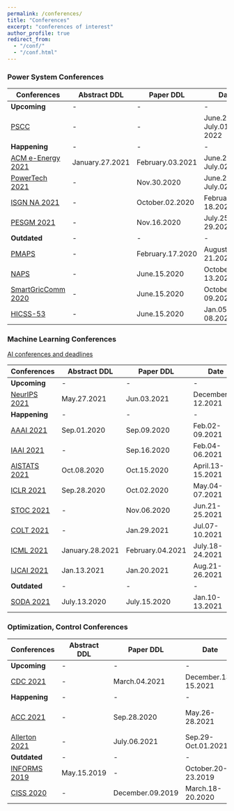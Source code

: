 ```yaml
---
permalink: /conferences/
title: "Conferences"
excerpt: "conferences of interest"
author_profile: true
redirect_from: 
  - "/conf/"
  - "/conf.html"
---
```


### Power System Conferences

| Conferences  | Abstract DDL | Paper DDL    | Date                | Location     | Status            |
|------------------------------------------------------------------------------------|--------------|--------------|---------------------|--------------|-------------------|
| **Upcoming**   | -            | - | -   | - | - |
|  [PSCC](https://pscc-central.epfl.ch/next-pscc)     |  -    |  -   |         June.27–July.01, 2022            |      Porto, Portugal        |              - |
| **Happening**   | -            | - | -   | - | - |
| [ACM e-Energy 2021](https://energy.acm.org/conferences/eenergy/2021/)       | January.27.2021            |    February.03.2021     |  June.28-July.02.2021    | Torino, Italy |    -           |
| [PowerTech 2021](https://www.powertech2021.com/)       | -           |   Nov.30.2020    |  June.27-July.02.2021    | Madrid, Spain |    -           |
| [ISGN NA 2021](https://ieee-isgt.org/)      | -            |   October.02.2020      |  February.16-18.2021                  |          Virtual    |         -          |
| [PESGM 2021](http://pes-gm.org)  | -            | Nov.16.2020 | July.25-29.2020 | Washington, DC | submitted  |
| **Outdated**   | -            | - | -   | - | - |
| [PMAPS](http://aimontefiore.org/PMAPS2020/index.php)   | -            |    February.17.2020          |    August.18-21.2020      |         Liege, Belgium     |                   - |
| [NAPS](https://ecee.engineering.asu.edu/naps-2020/)   | -            |    June.15.2020       |        October.11-13.2020             |    Tempe, AZ        |                  |
| [SmartGricComm 2020](https://sgc2020.ieee-smartgridcomm.org/)       | -            |   June.15.2020     |  October.06-09.2020    | Tempe, AZ |    -           |
| [HICSS-53](http://hicss.hawaii.edu/tracks-and-minitracks/authors/)                 | -            | June.15.2020 | Jan.05-08.2021      | Kauai, HI      | - |


### Machine Learning Conferences

[AI conferences and deadlines](https://aideadlin.es/?sub=ML,CV,NLP,RO,SP,DM)

| Conferences                                                                        | Abstract DDL | Paper DDL    | Date                | Location     | Status            |
|------------------------------------------------------------------------------------|--------------|--------------|---------------------|--------------|-------------------|
| **Upcoming**   | -            | - | -   | - | - |
|  [NeurIPS 2021](https://nips.cc/Conferences/2021/Dates)     |  May.27.2021    |  Jun.03.2021    |         December.5-12.2021            |      Vancouver, Canada      |              - |
| **Happening**   | -            | - | -   | - | - |
| [AAAI 2021](https://aaai.org/Conferences/AAAI-21/)      | Sep.01.2020 | Sep.09.2020 |  Feb.02-09.2021  | Virtual |   -        |
| [IAAI 2021](https://aaai.org/Conferences/AAAI-21/iaai-21-call/)      | - | Sep.16.2020 |  Feb.04-06.2021  | Virtual |   -        |
| [AISTATS 2021](http://aistats.org/aistats2021/cfp.html)      | Oct.08.2020 | Oct.15.2020 |  April.13-15.2021  | Virtual |   -        |
| [ICLR 2021](https://iclr.cc/)      | Sep.28.2020 | Oct.02.2020 |  May.04-07.2021  | Virtual |   -        |
| [STOC 2021](http://acm-stoc.org/stoc2021/)      | - | Nov.06.2020 |  Jun.21-25.2021  | Rome, Italy |   -        |
| [COLT 2021](http://learningtheory.org/colt2021/)      | - | Jan.29.2021 |  Jul.07-10.2021  | Boulder, CO |   -        |
| [ICML 2021](https://icml.cc/Conferences/2021/Dates)      | January.28.2021  |  February.04.2021     |  July.18-24.2021        |     Virtual   |    -               |
| [IJCAI 2021](https://ijcai-21.org/cfp/)      | Jan.13.2021 | Jan.20.2021 |  Aug.21-26.2021  | Montreal, Canada |   -        |
| **Outdated**   | -            | - | -   | - | - |
| [SODA 2021](https://www.siam.org/conferences/cm/conference/soda21)      | July.13.2020 | July.15.2020 |  Jan.10-13.2021  | Virtual |   -        |


### Optimization, Control Conferences

| Conferences                                                                        | Abstract DDL | Paper DDL    | Date                | Location     | Status            |
|------------------------------------------------------------------------------------|--------------|--------------|---------------------|--------------|-------------------|
| **Upcoming**   | -            | - | -   | - | - |
| [CDC 2021](http://cdc2021.ieeecss.org/)      | -            |    March.04.2021 |  December.13-15.2021                   | Austin, Texas |   -        |
| **Happening**   | -            | - | -   | - | - |
| [ACC 2021](http://acc2021.a2c2.org/)                                               | -            | Sep.28.2020  | May.26-28.2021      |  New Orleans, Louisiana |  -               |
| [Allerton 2021](http://publish.illinois.edu/cslallertonconference/files/2020/04/Allerton-Call-for-Papers-20202021.pdf)                                               | -            | July.06.2021  | Sep.29-Oct.01.2021      | UIUC |  -               |
| **Outdated**   | -            | - | -   | - | - |
| [INFORMS 2019](http://meetings2.informs.org/wordpress/seattle2019/) | May.15.2019  | -            | October.20-23.2019 | Seattle, WA   |  -          |
| [CISS 2020](https://ee-ciss.princeton.edu/) | -  | December.09.2019        | March.18-20.2020 | Princeton, NJ   | -                |







